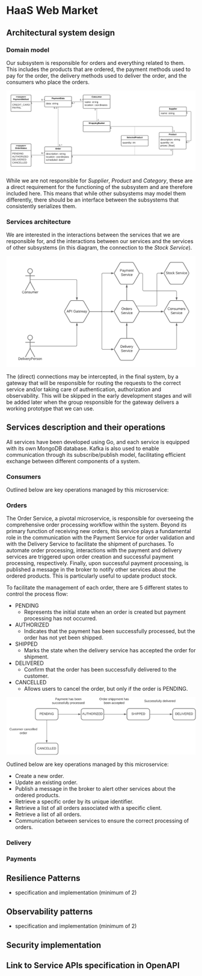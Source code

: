 # HaaS Web Market

<!-- SET: @architectMaster = @bdmendes -->
<!-- SET: @bloatLover = @sirze -->
<!-- SET: @spaghettiLover = @fernandorego -->

## Architectural system design <!-- ARCHITECTURE COPIED FROM PRELIMINARY REPORT  -->

<!-- @architectMaster - NEED REVIEW AND POSSIBLE UPDATES -->

### Domain model

Our subsystem is responsible for orders and everything related to them. This includes the products that are ordered, the payment methods used to pay for the order, the delivery methods used to deliver the order, and the consumers who place the orders.

![Domain model](./assets/domain.png)

While we are not responsible for *Supplier*, *Product* and *Category*, these are a direct requirement for the functioning of the subsystem and are therefore included here. This means that while other subsystems may model them differently, there should be an interface between the subsystems that consistently serializes them.

### Services architecture

We are interested in the interactions between the services that we are responsible for, and the interactions between our services and the services of other subsystems (in this diagram, the connection to the *Stock Service*).

![Services architecture](./assets/arch.png)

The (direct) connections may be intercepted, in the final system, by a gateway that will be responsible for routing the requests to the correct service and/or taking care of authentication, authorization and observability. This will be skipped in the early development stages and will be added later when the group responsible for the gateway delivers a working prototype that we can use.

## Services description and their operations

All services have been developed using Go, and each service is equipped with its own MongoDB database. Kafka is also used to enable communication through its subscribe/publish model, facilitating efficient exchange between different components of a system.

### Consumers

<!-- @architectMaster + @spaghettiLover(kafka) -->

Outlined below are key operations managed by this microservice:

### Orders

The Order Service, a pivotal microservice, is responsible for overseeing the comprehensive order processing workflow within the system. Beyond its primary function of receiving new orders, this service plays a fundamental role in the communication with the Payment Service for order validation and with the Delivery Service to facilitate the shipment of purchases. 
To automate order processing, interactions with the payment and delivery services are triggered upon order creation and successful payment processing, respectively.
Finally, upon successful payment processing, is published a message in the broker to notify other services about the ordered products. This is particularly useful to update product stock.

To facilitate the management of each order, there are 5 different states to control the process flow:

- PENDING
  - Represents the initial state when an order is created but payment processing has not occurred.
- AUTHORIZED 
  - Indicates that the payment has been successfully processed, but the order has not yet been shipped.
- SHIPPED    
  - Marks the state when the delivery service has accepted the order for shipment.
- DELIVERED
  - Confirm that the order has been successfully delivered to the customer.
- CANCELLED  
  - Allows users to cancel the order, but only if the order is PENDING.

![Order State Diagram](./assets/order_state_diagram.png)

Outlined below are key operations managed by this microservice:

- Create a new order.
- Update an existing order.
- Publish a message in the broker to alert other services about the ordered products.
- Retrieve a specific order by its unique identifier.
- Retrieve a list of all orders associated with a specific client.
- Retrieve a list of all orders.
- Communication between services to ensure the correct processing of orders.

### Delivery

<!-- @architectMaster -->

### Payments

<!-- @spaghettiLover -->

## Resilience Patterns
- specification and implementation (minimum of 2)

<!-- @bloatLover or @architectMaster -->

## Observability patterns
- specification and implementation (minimum of 2)

<!-- @bloatLover or @architectMaster -->

## Security implementation

<!-- @bloatLover or @spaghettiLover -->

<!-- SUPER SPAGHETTI CODE LEADS TO HIGH SECURITY DUE TO OBVIOUS REASONS -->

## Link to Service APIs specification in OpenAPI

<!-- @bloatLover -->
